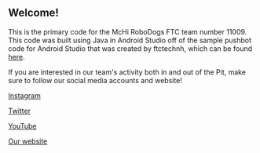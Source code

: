 ## Welcome!
This is the primary code for the McHi RoboDogs FTC team number 11009. This code was built using Java in Android Studio off of the sample pushbot code for Android Studio that was created by ftctechnh, which can be found [here](https://github.com/ftctechnh/ftc_app).

If you are interested in our team's activity both in and out of the Pit, make sure to follow our social media accounts and website!

[Instagram](https://www.instagram.com/mchi.robodogs)

[Twitter](https://twitter.com/mchirobodogs)

[YouTube](https://www.youtube.com/channel/UC8aCf1wdVNBqpTubERPzblw)

[Our website](https://mchirobotics.weebly.com/)
